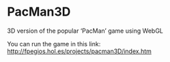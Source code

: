 # PacMan3D
3D version of the popular ‘PacMan’ game using WebGL

You can run the game in this link:
http://fpegios.hol.es/projects/pacman3D/index.htm
